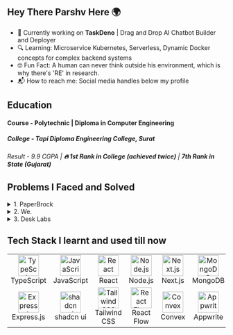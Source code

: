 ## Hey There Parshv Here 🌍

- 🌟 Currently working on **TaskDeno** | Drag and Drop AI Chatbot Builder and Deployer
- 🔍 Learning: Microservice Kubernetes, Serverless, Dynamic Docker concepts for complex backend systems
- 🤓 Fun Fact: A human can never think outside his environment, which is why there's 'RE' in research.
- 📬 How to reach me: Social media handles below my profile 


## Education

#### Course - Polytechnic | Diploma in Computer Engineering
##### College - Tapi Diploma Engineering College, Surat
###### Result - 9.9 CGPA | **🔥 1st Rank in College (achieved twice)** | **7th Rank in State (Gujarat)**


## Problems I Faced and Solved

<details>
  <summary>1. PaperBrock</summary>
  
  **Problem:** Students lacked a community and tools to efficiently prepare for exams.
  
  **Solution:** Experiencing this issue firsthand, I developed PaperBrock to address five core problems, creating features that enhance students' exam preparation phases.
  
  **Repository:** [PaperBrock Repository](https://github.com/parshvJS/paperbrock)
  
  **Features:**
  - **Exam Analyzer:** Provides a baseline for exam preparation by analyzing syllabi and past exam papers, offering deep insights and focus areas.
  - **Practice Papers:** Centralizes exam paper creation, allowing students to practice in a simulated exam environment.
  - **Exam Space:** Auto-configures an exam space for signed-in students, grouping them with peers sharing similar interests.
</details>

<details>
  <summary>2. We.</summary>
  
  **Problem:** No app integrated seamlessly with human lifestyles to manage general tasks (recently addressed by Apple).
  
  **Solution:** Identified three major areas: Task Scheduling & Automation, Chat Organization, and Document Management, creating features to address these.
  
  **Repository:** [We. Repository](https://github.com/parshvJS/we.)
  
  **Features:**
  - **Task Management & Automation:** Users can join specific organizations (students to colleges, employees to companies) and leverage AI to optimize daily schedules, boosting productivity.
  - **Chat & Document Organization:** Automatically generates documentation based on users' task schedules, facilitating organized communication and document management.
</details>

<details>
  <summary>3. Desk Labs</summary>
  
  **Problem:** While we frequently clone recipes and projects, replicating desktop setups with configurations was challenging.
  
  **Solution:** Developed Desk Labs, allowing users to share and replicate complete desktop setups, including configurations.
  
  **Repository:** [Desk Labs Repository](https://github.com/parshvJS/Desk-Labs)
  
  **Features:**
  - **Social Media Integration:** Users can post, repost, like, and comment on setups.
  - **Config Space:** Creators can list all items used in their setups, enabling others to clone and repost the configurations.
</details>

## Tech Stack I learnt and used till now

<table>
  <tr>
    <td align="center" width="96">
      <img src="https://cdn.jsdelivr.net/gh/devicons/devicon/icons/typescript/typescript-original.svg" width="48" height="48" alt="TypeScript" />
      <br>TypeScript
    </td>
    <td align="center" width="96">
      <img src="https://cdn.jsdelivr.net/gh/devicons/devicon/icons/javascript/javascript-original.svg" width="48" height="48" alt="JavaScript" />
      <br>JavaScript
    </td>
    <td align="center" width="96">
      <img src="https://cdn.jsdelivr.net/gh/devicons/devicon/icons/react/react-original.svg" width="48" height="48" alt="React" />
      <br>React
    </td>
    <td align="center" width="96">
      <img src="https://cdn.jsdelivr.net/gh/devicons/devicon/icons/nodejs/nodejs-original.svg" width="48" height="48" alt="Node.js" />
      <br>Node.js
    </td>
    <td align="center" width="96">
      <img src="https://cdn.jsdelivr.net/gh/devicons/devicon/icons/nextjs/nextjs-original.svg" width="48" height="48" alt="Next.js" />
      <br>Next.js
    </td>
    <td align="center" width="96">
      <img src="https://cdn.jsdelivr.net/gh/devicons/devicon/icons/mongodb/mongodb-original.svg" width="48" height="48" alt="MongoDB" />
      <br>MongoDB
    </td>
    <td align="center" width="96">
      <img src="https://cdn.jsdelivr.net/gh/devicons/devicon/icons/mysql/mysql-original.svg" width="48" height="48" alt="MySQL" />
      <br>MySQL
    </td>
  </tr>
  <tr>
    <td align="center" width="96">
      <img src="https://cdn.jsdelivr.net/gh/devicons/devicon/icons/express/express-original.svg" width="48" height="48" alt="Express.js" />
      <br>Express.js
    </td>
    <td align="center" width="96">
      <img src="https://th.bing.com/th/id/OIP.beVjRiHFNXgyqzqo1Ra27wAAAA?rs=1&pid=ImgDetMain" width="48" height="48" alt="shadcn ui" />
      <br>shadcn ui
    </td>
    <td align="center" width="96">
      <img src="https://upload.wikimedia.org/wikipedia/commons/thumb/d/d5/Tailwind_CSS_Logo.svg/768px-Tailwind_CSS_Logo.svg.png?20230715030042" width="48" height="48" alt="Tailwind CSS" />
      <br>Tailwind CSS
    </td>
    <td align="center" width="96">
      <img src="https://worksolutions.ru/uploads/99999999999999999_1_2a116db3f4.png" width="48" height="48" alt="React Flow" />
      <br>React Flow
    </td>
    <td align="center" width="96">
      <img src="https://upload.wikimedia.org/wikipedia/commons/thumb/2/23/Convex_Computer_logo.svg/1200px-Convex_Computer_logo.svg.png?20220109061558" width="48" height="48" alt="Convex" />
      <br>Convex
    </td>
    <td align="center" width="96">
      <img src="https://appwrite.io/assets/logotype/black.svg" width="48" height="48" alt="Appwrite" />
      <br>Appwrite
    </td>
    <td align="center" width="96">
      <img src="https://upload.wikimedia.org/wikipedia/commons/thumb/9/93/Amazon_Web_Services_Logo.svg/768px-Amazon_Web_Services_Logo.svg.png?20170912170050" width="48" height="48" alt="AWS" />
      <br>AWS Basics
    </td>
  </tr>
</table>

